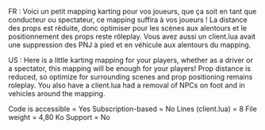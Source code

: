 FR : 
Voici un petit mapping karting pour vos joueurs, que ça soit en tant que conducteur ou spectateur, ce mapping suffira à vos joueurs ! La distance des props est réduite, donc optimiser pour les scènes aux alentours et le positionnement des props reste rôleplay.
Vous avez aussi un client.lua avait une suppression des PNJ à pied et en véhicule aux alentours du mapping.

US :
Here is a little karting mapping for your players, whether as a driver or a spectator, this mapping will be enough for your players! Prop distance is reduced, so optimize for surrounding scenes and prop positioning remains roleplay.
You also have a client.lua had a removal of NPCs on foot and in vehicles around the mapping.


Code is accessible = Yes
Subscription-based = No
Lines (client.lua) = 8
File weight = 4,80 Ko
Support = No
